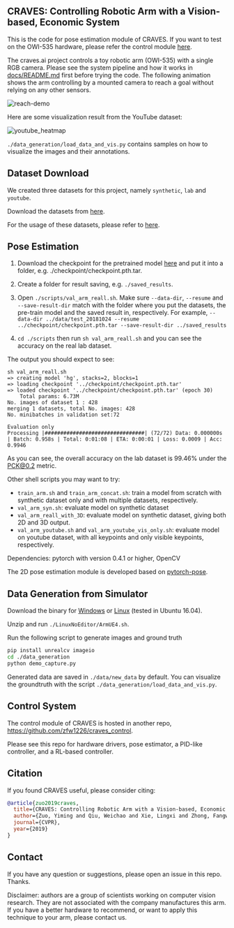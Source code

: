 ## CRAVES: Controlling Robotic Arm with a Vision-based, Economic System

This is the code for pose estimation module of CRAVES. If you want to test on the OWI-535 hardware, please refer the control module [here](https://github.com/zfw1226/craves_control).

The craves.ai project controls a toy robotic arm (OWI-535) with a single RGB camera. Please see the system pipeline and how it works in [docs/README.md](docs/README.md) first before trying the code. The following animation shows the arm controlling by a mounted camera to reach a goal without relying on any other sensors.

![reach-demo](docs/reach2.gif)

Here are some visualization result from the YouTube dataset:

![youtube_heatmap](docs/youtube_heatmap.png)
 
`./data_generation/load_data_and_vis.py` contains samples on how to visualize the images and their annotations.



## Dataset Download

We created three datasets for this project, namely `synthetic`, `lab` and `youtube`. 

Download the datasets from [here](https://www.modelscope.cn/datasets/qiuwch/craves).

For the usage of these datasets, please refer to [here](docs/dataset_info.md).

## Pose Estimation

1. Download the checkpoint for the pretrained model [here](http://www.cs.jhu.edu/~qiuwch/craves/) and put it into a folder, e.g. ./checkpoint/checkpoint.pth.tar. 
2. Create a folder for result saving, e.g. `./saved_results`.
3. Open `./scripts/val_arm_reall.sh`. Make sure `--data-dir`, `--resume` and `--save-result-dir` match with the folder where you put the datasets, the pre-train model and the saved result in, respectively. For example,
`--data-dir ../data/test_20181024 --resume ../checkpoint/checkpoint.pth.tar --save-result-dir ../saved_results`

4. `cd ./scripts` then run `sh val_arm_reall.sh` and you can see the accuracy on the real lab dataset.

The output you should expect to see:

```
sh val_arm_reall.sh
=> creating model 'hg', stacks=2, blocks=1
=> loading checkpoint '../checkpoint/checkpoint.pth.tar'
=> loaded checkpoint '../checkpoint/checkpoint.pth.tar' (epoch 30)
    Total params: 6.73M
No. images of dataset 1 : 428
merging 1 datasets, total No. images: 428
No. minibatches in validation set:72

Evaluation only
Processing |################################| (72/72) Data: 0.000000s | Batch: 0.958s | Total: 0:01:08 | ETA: 0:00:01 | Loss: 0.0009 | Acc:  0.9946
```
As you can see, the overall accuracy on the lab dataset is 99.46% under the PCK@0.2 metric.

Other shell scripts you may want to try:

- `train_arm.sh` and `train_arm_concat.sh`: train a model from scratch with synthetic dataset only and with multiple datasets, respectively.
- `val_arm_syn.sh`: evaluate model on synthetic dataset
- `val_arm_reall_with_3D`: evaluate model on synthetic dataset, giving both 2D and 3D output.
- `val_arm_youtube.sh` and `val_arm_youtube_vis_only.sh`: evaluate model on youtube dataset, with all keypoints and only visible keypoints, respectively.

Dependencies: pytorch with version 0.4.1 or higher, OpenCV

The 2D pose estimation module is developed based on [pytorch-pose](https://github.com/bearpaw/pytorch-pose).

## Data Generation from Simulator

Download the binary for [Windows](https://cs.jhu.edu/~qiuwch/craves/sim/arm-win-0808.zip) or [Linux](https://cs.jhu.edu/~qiuwch/craves/sim/arm-linux-0808.zip) (tested in Ubuntu 16.04).

Unzip and run `./LinuxNoEditor/ArmUE4.sh`.

Run the following script to generate images and ground truth

```bash
pip install unrealcv imageio
cd ./data_generation
python demo_capture.py
```
Generated data are saved in `./data/new_data` by default. You can visualize the groundtruth with the script `./data_generation/load_data_and_vis.py`.

## Control System

The control module of CRAVES is hosted in another repo, https://github.com/zfw1226/craves_control.

Please see this repo for hardware drivers, pose estimator, a PID-like controller, and a RL-based controller.

## Citation
If you found CRAVES useful, please consider citing:
```bibtex
@article{zuo2019craves,
  title={CRAVES: Controlling Robotic Arm with a Vision-based, Economic System},
  author={Zuo, Yiming and Qiu, Weichao and Xie, Lingxi and Zhong, Fangwei and Wang, Yizhou and Yuille, Alan L},
  journal={CVPR},
  year={2019}
}
```


## Contact

If you have any question or suggestions, please open an issue in this repo. Thanks.

Disclaimer: authors are a group of scientists working on computer vision research. They are not associated with the company manufactures this arm. If you have a better hardware to recommend, or want to apply this technique to your arm, please contact us.
